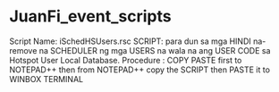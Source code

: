# JuanFi_event_scripts


Script Name: iSchedHSUsers.rsc
SCRIPT: para dun sa mga HINDI na-remove na SCHEDULER ng mga USERS na wala na ang USER CODE sa Hotspot User Local Database.
Procedure : COPY PASTE first to NOTEPAD++ then from NOTEPAD++ copy the SCRIPT then PASTE it to WINBOX TERMINAL
